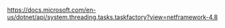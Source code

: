 https://docs.microsoft.com/en-us/dotnet/api/system.threading.tasks.taskfactory?view=netframework-4.8
